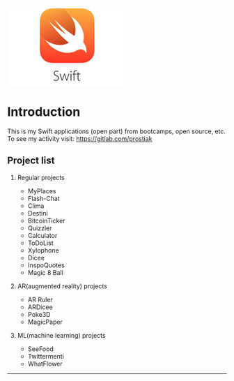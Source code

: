 ![swift_pic](img/swift.jpeg)

# Introduction                  

This is my Swift applications (open part) from bootcamps, open source, etc.
To see my activity visit: https://gitlab.com/prostiak        
        
     


**Project list**
---

1. Regular projects

    + MyPlaces        
    + Flash-Chat    
    + Clima
    + Destini
    + BitcoinTicker
    + Quizzler
    + Calculator
    + ToDoList
    + Xylophone
    + Dicee
    + InspoQuotes
    + Magic 8 Ball

2. AR(augmented reality) projects

    + AR Ruler
    + ARDicee
    + Poke3D
    + MagicPaper

3. ML(machine learning) projects

    + SeeFood
    + Twittermenti
    + WhatFlower


---


